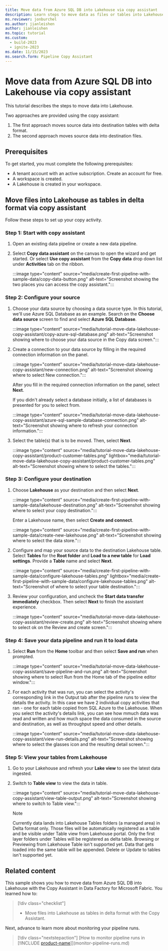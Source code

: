 ```yaml
---
title: Move data from Azure SQL DB into Lakehouse via copy assistant
description: Learn steps to move data as files or tables into Lakehouse.
ms.reviewer: jonburchel
ms.author: jianleishen
author: jianleishen
ms.topic: tutorial
ms.custom:
  - build-2023
  - ignite-2023
ms.date: 11/15/2023
ms.search.form: Pipeline Copy Assistant
---
```


# Move data from Azure SQL DB into Lakehouse via copy assistant

This tutorial describes the steps to move data into Lakehouse.

Two approaches are provided using the copy assistant:

1. The first approach moves source data into destination tables with delta format.
2. The second approach moves source data into destination files.

## Prerequisites

To get started, you must complete the following prerequisites:

- A tenant account with an active subscription. Create an account for free.
- A workspace is created.
- A Lakehouse is created in your workspace.

## Move files into Lakehouse as tables in delta format via copy assistant

Follow these steps to set up your copy activity.

### Step 1: Start with copy assistant

1. Open an existing data pipeline or create a new data pipeline.

1. Select **Copy data assistant** on the canvas to open the wizard and get started. Or select **Use copy assistant** from the **Copy data** drop down list under **Activities** tab on the ribbon.

   :::image type="content" source="media/create-first-pipeline-with-sample-data/copy-data-button.png" alt-text="Screenshot showing the two places you can access the copy assistant.":::

### Step 2: Configure your source

1. Choose your data source by choosing a data source type. In this tutorial, we'll use Azure SQL Database as an example. Search  on the **Choose data source** screen to find and select **Azure SQL Database**.

   :::image type="content" source="media/tutorial-move-data-lakehouse-copy-assistant/copy-azure-sql-database.png" alt-text="Screenshot showing where to choose your data source in the Copy data screen.":::

1. Create a connection to your data source by filling in the required connection information on the panel.

   :::image type="content" source="media/tutorial-move-data-lakehouse-copy-assistant/new-connection.png" alt-text="Screenshot showing where to select New connection.":::

   After you fill in the required connection information on the panel, select **Next**.

   If you didn't already select a database initially, a list of databases is presented for you to select from.

   :::image type="content" source="media/tutorial-move-data-lakehouse-copy-assistant/azure-sql-sample-database-connection.png" alt-text="Screenshot showing where to refresh your connection information.":::

1. Select the table(s) that is to be moved. Then, select **Next**.

   :::image type="content" source="media/tutorial-move-data-lakehouse-copy-assistant/product-customer-tables.png" lightbox="media/tutorial-move-data-lakehouse-copy-assistant/product-customer-tables.png" alt-text="Screenshot showing where to select the tables.":::

### Step 3: Configure your destination

1. Choose **Lakehouse** as your destination and then select **Next**.

   :::image type="content" source="media/create-first-pipeline-with-sample-data/lakehouse-destination.png" alt-text="Screenshot showing where to select your copy destination.":::

   Enter a Lakehouse name, then select **Create and connect**.

   :::image type="content" source="media/create-first-pipeline-with-sample-data/create-new-lakehouse.png" alt-text="Screenshot showing where to select the data store.":::

2. Configure and map your source data to the destination Lakehouse table. Select **Tables** for the **Root folder** and **Load to a new table** for **Load settings**. Provide a **Table** name and select **Next**.

   :::image type="content" source="media/create-first-pipeline-with-sample-data/configure-lakehouse-tables.png" lightbox="media/create-first-pipeline-with-sample-data/configure-lakehouse-tables.png" alt-text="Screenshot of where to select your table destination.":::

3. Review your configuration, and uncheck the **Start data transfer immediately** checkbox. Then select **Next** to finish the assistant experience.

   :::image type="content" source="media/tutorial-move-data-lakehouse-copy-assistant/review-create.png" alt-text="Screenshot showing where to select ok on the Review and create screen.":::

### Step 4: Save your data pipeline and run it to load data

1. Select **Run** from the **Home** toolbar and then select **Save and run** when prompted.

   :::image type="content" source="media/tutorial-move-data-lakehouse-copy-assistant/save-pipeline-and-run.png" alt-text="Screenshot showing where to select Run from the Home tab of the pipeline editor window.":::

2. For each activity that was run, you can select the activity's corresponding link in the Output tab after the pipeline runs to view the details the activity. In this case we have 2 individual copy activities that ran - one for each table copied from SQL Azure to the Lakehouse. When you select the activity's details link, you can see how mmuch data was read and written and how much space the data consumed in the source and destination, as well as throughput speed and other details.

   :::image type="content" source="media/tutorial-move-data-lakehouse-copy-assistant/view-run-details.png" alt-text="Screenshot showing where to select the glasses icon and the resulting detail screen.":::

### Step 5: View your tables from Lakehouse

1. Go to your Lakehouse and refresh your **Lake view** to see the latest data ingested.

2. Switch to **Table view** to view the data in table.

   :::image type="content" source="media/tutorial-move-data-lakehouse-copy-assistant/view-table-output.png" alt-text="Screenshot showing where to switch to Table view.":::

   > [!Note]
   > Currently data lands into Lakehouse Tables folders (a managed area) in Delta format only. Those files will be automatically registered as a table and be visible under Table view from Lakehouse portal.
   > Only the first layer folders under Tables will be registered as delta table.
   > Browsing or Previewing from Lakehouse Table isn't supported yet.
   > Data that gets loaded into the same table will be appended. Delete or Update to tables isn't supported yet.

## Related content

This sample shows you how to move data from Azure SQL DB into Lakehouse with the Copy Assistant in Data Factory for Microsoft Fabric.  You learned how to:

> [!div class="checklist"]
> - Move files into Lakehouse as tables in delta format with the Copy Assistant.

Next, advance to learn more about monitoring your pipeline runs.

> [!div class="nextstepaction"]
> [How to monitor pipeline runs in [!INCLUDE [product-name](../includes/product-name.md)]](monitor-pipeline-runs.md)
